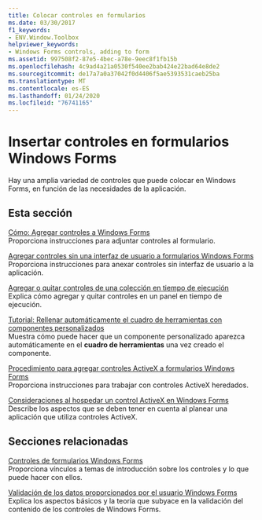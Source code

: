 ```yaml
---
title: Colocar controles en formularios
ms.date: 03/30/2017
f1_keywords:
- ENV.Window.Toolbox
helpviewer_keywords:
- Windows Forms controls, adding to form
ms.assetid: 997508f2-87e5-4bec-a78e-9eec8f1fb15b
ms.openlocfilehash: 4c9ad4a21a0530f540ee2bab424e22bad64e8de2
ms.sourcegitcommit: de17a7a0a37042f0d4406f5ae5393531caeb25ba
ms.translationtype: MT
ms.contentlocale: es-ES
ms.lasthandoff: 01/24/2020
ms.locfileid: "76741165"
---
```

# <a name="putting-controls-on-windows-forms"></a>Insertar controles en formularios Windows Forms
Hay una amplia variedad de controles que puede colocar en Windows Forms, en función de las necesidades de la aplicación.  
  
## <a name="in-this-section"></a>Esta sección  
 [Cómo: Agregar controles a Windows Forms](how-to-add-controls-to-windows-forms.md)  
 Proporciona instrucciones para adjuntar controles al formulario.  
  
 [Agregar controles sin una interfaz de usuario a formularios Windows Forms](how-to-add-controls-without-a-user-interface-to-windows-forms.md)  
 Proporciona instrucciones para anexar controles sin interfaz de usuario a la aplicación.  
  
 [Agregar o quitar controles de una colección en tiempo de ejecución](how-to-add-to-or-remove-from-a-collection-of-controls-at-run-time.md)  
 Explica cómo agregar y quitar controles en un panel en tiempo de ejecución.  
  
 [Tutorial: Rellenar automáticamente el cuadro de herramientas con componentes personalizados](walkthrough-automatically-populating-the-toolbox-with-custom-components.md)  
 Muestra cómo puede hacer que un componente personalizado aparezca automáticamente en el **cuadro de herramientas** una vez creado el componente.  
  
 [Procedimiento para agregar controles ActiveX a formularios Windows Forms](how-to-add-activex-controls-to-windows-forms.md)  
 Proporciona instrucciones para trabajar con controles ActiveX heredados.  
  
 [Consideraciones al hospedar un control ActiveX en Windows Forms](considerations-when-hosting-an-activex-control-on-a-windows-form.md)  
 Describe los aspectos que se deben tener en cuenta al planear una aplicación que utiliza controles ActiveX.  
  
## <a name="related-sections"></a>Secciones relacionadas  
 [Controles de formularios Windows Forms](index.md)  
 Proporciona vínculos a temas de introducción sobre los controles y lo que puede hacer con ellos.  
  
 [Validación de los datos proporcionados por el usuario Windows Forms](../user-input-validation-in-windows-forms.md)  
 Explica los aspectos básicos y la teoría que subyace en la validación del contenido de los controles de Windows Forms.
